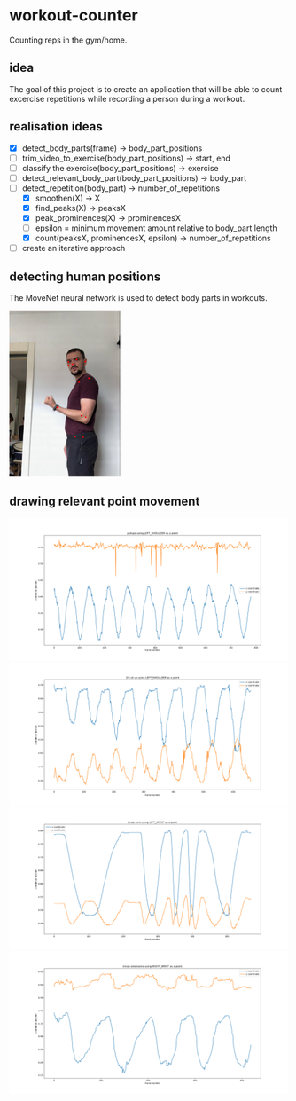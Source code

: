# workout-counter
Counting reps in the gym/home.

## idea
The goal of this project is to create an application that will be able to count excercise repetitions while recording a person during a workout.

## realisation ideas
-[x] detect_body_parts(frame) -> body_part_positions
-[ ] trim_video_to_exercise(body_part_positions) -> start, end
-[ ] classify the exercise(body_part_positions) -> exercise
-[ ] detect_relevant_body_part(body_part_positions) -> body_part
-[ ] detect_repetition(body_part) -> number_of_repetitions
  -[x] smoothen(X) -> X
  -[x] find_peaks(X) -> peaksX
  -[x] peak_prominences(X) -> prominencesX
  -[ ] epsilon = minimum movement amount relative to body_part length
  -[x] count(peaksX, prominencesX, epsilon) -> number_of_repetitions
-[ ] create an iterative approach

## detecting human positions
The MoveNet neural network is used to detect body parts in workouts.

<img src="./img/body_part_detection.png" width=200>

## drawing relevant point movement
![pullups](./img/pullups.png)
![situps](./img/situps.png)
![bicep curls](./img/bicep_curls.png)
![tricep extensions](./img/tricep_extensions.png)
